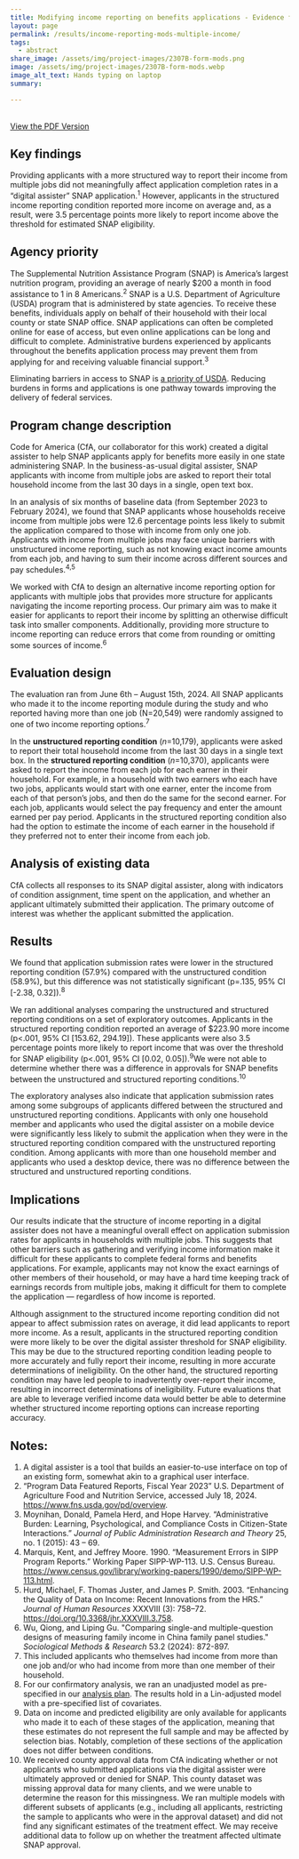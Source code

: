 ```yaml
---
title: Modifying income reporting on benefits applications - Evidence from single-income households
layout: page
permalink: /results/income-reporting-mods-multiple-income/
tags: 
  - abstract
share_image: /assets/img/project-images/2307B-form-mods.png
image: /assets/img/project-images/2307B-form-mods.webp
image_alt_text: Hands typing on laptop
summary:

---
```

<br>
<a class="usa-button" href="https://oes.gsa.gov/assets/abstracts/2307B-multiple-income-reporting-mods-abstract.pdf" target="_blank">View the PDF Version</a>

## Key findings
Providing applicants with a more structured way to report their income from multiple jobs did not meaningfully affect application completion rates in a “digital assister” SNAP application.<sup>1</sup> However, applicants in the structured income reporting condition reported more income on average and, as a result, were 3.5 percentage points more likely to report income above the threshold for estimated SNAP eligibility.

## Agency priority
The Supplemental Nutrition Assistance Program (SNAP) is America’s largest nutrition program, providing an average of nearly $200 a month in food assistance to 1 in 8 Americans.<sup>2</sup> SNAP is a U.S. Department of Agriculture (USDA) program that is administered by state agencies. To receive these benefits, individuals apply on behalf of their household with their local county or state SNAP office. SNAP applications can often be completed online for ease of access, but even online applications can be long and difficult to complete. Administrative burdens experienced by applicants throughout the benefits application process may prevent them from applying for and receiving valuable financial support.<sup>3</sup>

Eliminating barriers in access to SNAP is <a class="usa-link usa-link--external" href="https://www.usda.gov/sites/default/files/documents/usda-learning-agenda.pdf">a priority of USDA</a>. Reducing burdens in forms and applications is one pathway towards improving the delivery of federal services.

## Program change description
Code for America (CfA, our collaborator for this work) created a digital assister to help SNAP applicants apply for benefits more easily in one state administering SNAP. In the business-as-usual digital assister, SNAP applicants with income from multiple jobs are asked to report their total household income from the last 30 days in a single, open text box. 

In an analysis of six months of baseline data (from September 2023 to February 2024), we found that SNAP applicants whose households receive income from multiple jobs were 12.6 percentage points less likely to submit the application compared to those with income from only one job. Applicants with income from multiple jobs may face unique barriers with unstructured income reporting, such as not knowing exact income amounts from each job, and having to sum their income across different sources and pay schedules.<sup>4,5</sup> 

We worked with CfA to design an alternative income reporting option for applicants with multiple jobs that provides more structure for applicants navigating the income reporting process. Our primary aim was to make it easier for applicants to report their income by splitting an otherwise difficult task into smaller components. Additionally, providing more structure to income reporting can reduce errors that come from rounding or omitting some sources of income.<sup>6</sup>

## Evaluation design
The evaluation ran from June 6th – August 15th, 2024. All SNAP applicants who made it to the income reporting module during the study and who reported having more than one job (N=20,549) were randomly assigned to one of two income reporting options.<sup>7</sup>

In the <b>unstructured reporting condition</b> (<i>n</i>=10,179), applicants were asked to report their total household income from the last 30 days in a single text box. In the <b>structured reporting condition</b> (<i>n</i>=10,370), applicants were asked to report the income from each job for each earner in their household. For example, in a household with two earners who each have two jobs, applicants would start with one earner, enter the income from each of that person’s jobs, and then do the same for the second earner. For each job, applicants would select the pay frequency and enter the amount earned per pay period. Applicants in the structured reporting condition also had the option to estimate the income of each earner in the household if they preferred not to enter their income from each job.

## Analysis of existing data
CfA collects all responses to its SNAP digital assister, along with indicators of condition assignment, time spent on the application, and whether an applicant ultimately submitted their application. The primary outcome of interest was whether the applicant submitted the application.

## Results
We found that application submission rates were lower in the structured reporting condition (57.9%) compared with the unstructured condition (58.9%), but this difference was not statistically significant (p=.135, 95% CI [-2.38, 0.32]).<sup>8</sup>

We ran additional analyses comparing the unstructured and structured reporting conditions on a set of exploratory outcomes. Applicants in the structured reporting condition reported an average of $223.90 more income (p<.001, 95% CI [153.62, 294.19]). These applicants were also 3.5 percentage points more likely to report income that was over the threshold for SNAP eligibility (p<.001, 95% CI [0.02, 0.05]).<sup>9</sup>We were not able to determine whether there was a difference in approvals for SNAP benefits between the unstructured and structured reporting conditions.<sup>10</sup>

The exploratory analyses also indicate that application submission rates among some subgroups of applicants differed between the structured and unstructured reporting conditions. Applicants with only one household member and applicants who used the digital assister on a mobile device were significantly less likely to submit the application when they were in the structured reporting condition compared with the unstructured reporting condition. Among applicants with more than one household member and applicants who used a desktop device, there was no difference between the structured and unstructured reporting conditions.

## Implications
Our results indicate that the structure of income reporting in a digital assister does not have a meaningful overall effect on application submission rates for applicants in households with multiple jobs. This suggests that other barriers such as gathering and verifying income information make it difficult for these applicants to complete federal forms and benefits applications. For example, applicants may not know the exact earnings of other members of their household, or may have a hard time keeping track of earnings records from multiple jobs, making it difficult for them to complete the application — regardless of how income is reported.

Although assignment to the structured income reporting condition did not appear to affect submission rates on average, it did lead applicants to report more income. As a result, applicants in the structured reporting condition were more likely to be over the digital assister threshold for SNAP eligibility. This may be due to the structured reporting condition leading people to more accurately and fully report their income, resulting in more accurate determinations of ineligibility. On the other hand, the structured reporting condition may have led people to inadvertently over-report their income, resulting in incorrect determinations of ineligibility. Future evaluations that are able to leverage verified income data would better be able to determine whether structured income reporting options can increase reporting accuracy.

## Notes:
1. A digital assister is a tool that builds an easier-to-use interface on top of an existing form, somewhat akin to a graphical user interface.
2. “Program Data Featured Reports, Fiscal Year 2023” U.S. Department of Agriculture Food and Nutrition Service, accessed July 18, 2024. <a class="usa-link usa-link--external" href="https://www.fns.usda.gov/pd/overview">https://www.fns.usda.gov/pd/overview</a>.
3. Moynihan, Donald, Pamela Herd, and Hope Harvey. “Administrative Burden: Learning, Psychological, and Compliance Costs in Citizen-State Interactions.” <i>Journal of Public Administration Research and Theory</i> 25, no. 1 (2015): 43 – 69.
4. Marquis, Kent, and Jeffrey Moore. 1990. “Measurement Errors in SIPP Program Reports.” Working Paper SIPP-WP-113. U.S. Census Bureau. <a class="usa-link usa-link--external" href="https://www.census.gov/library/working-papers/1990/demo/SIPP-WP-113.html">https://www.census.gov/library/working-papers/1990/demo/SIPP-WP-113.html</a>.
5.  Hurd, Michael, F. Thomas Juster, and James P. Smith. 2003. “Enhancing the Quality of Data on Income: Recent Innovations from the HRS.” <i>Journal of Human Resources</i> XXXVIII (3): 758–72. <a class="usa-link usa-link--external" href="https://doi.org/10.3368/jhr.XXXVIII.3.758">https://doi.org/10.3368/jhr.XXXVIII.3.758</a>.
6. Wu, Qiong, and Liping Gu. "Comparing single-and multiple-question designs of measuring family income in China family panel studies." <i>Sociological Methods & Research</i> 53.2 (2024): 872-897.
7. This included applicants who themselves had income from more than one job and/or who had income from more than one member of their household.
8. For our confirmatory analysis, we ran an unadjusted model as pre-specified in our <a href="https://oes.gsa.gov/assets/analysis/2307B-analysis-plan.pdf">analysis plan</a>. The results hold in a Lin-adjusted model with a pre-specified list of covariates.
9. Data on income and predicted eligibility are only available for applicants who made it to each of these stages of the application, meaning that these estimates do not represent the full sample and may be affected by selection bias. Notably, completion of these sections of the application does not differ between conditions.
10. We received county approval data from CfA indicating whether or not applicants who submitted applications via the digital assister were ultimately approved or denied for SNAP. This county dataset was missing approval data for many clients, and we were unable to determine the reason for this missingness. We ran multiple models with different subsets of applicants (e.g., including all applicants, restricting the sample to applicants who were in the approval dataset) and did not find any significant estimates of the treatment effect. We may receive additional data to follow up on whether the treatment affected ultimate SNAP approval.
